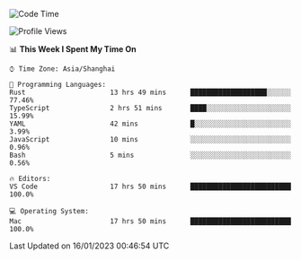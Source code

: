 <!--START_SECTION:waka-->
![Code Time](http://img.shields.io/badge/Code%20Time-1%2C857%20hrs%2016%20mins-blue)

![Profile Views](http://img.shields.io/badge/Profile%20Views-28-blue)

📊 **This Week I Spent My Time On** 

```text
⌚︎ Time Zone: Asia/Shanghai

💬 Programming Languages: 
Rust                     13 hrs 49 mins      ███████████████████░░░░░░   77.46% 
TypeScript               2 hrs 51 mins       ████░░░░░░░░░░░░░░░░░░░░░   15.99% 
YAML                     42 mins             █░░░░░░░░░░░░░░░░░░░░░░░░   3.99% 
JavaScript               10 mins             ░░░░░░░░░░░░░░░░░░░░░░░░░   0.96% 
Bash                     5 mins              ░░░░░░░░░░░░░░░░░░░░░░░░░   0.56%

🔥 Editors: 
VS Code                  17 hrs 50 mins      █████████████████████████   100.0%

💻 Operating System: 
Mac                      17 hrs 50 mins      █████████████████████████   100.0%

```


 Last Updated on 16/01/2023 00:46:54 UTC
<!--END_SECTION:waka-->

<!--![CodersRank](https://cr-skills-chart-widget.azurewebsites.net/api/api?username=BugenZhao&padding=16&tooltip=true&branding=false&sort-by-score=true&skills=Rust%2C%20Swift%2C%20C%2C%20TypeScript%2C%20Java%2C%20Go%2C%20Dart%2C%20C%2B%2B%2C%20Python%2C%20Assembly%2C%20Shell%2C%20Kotlin)-->
